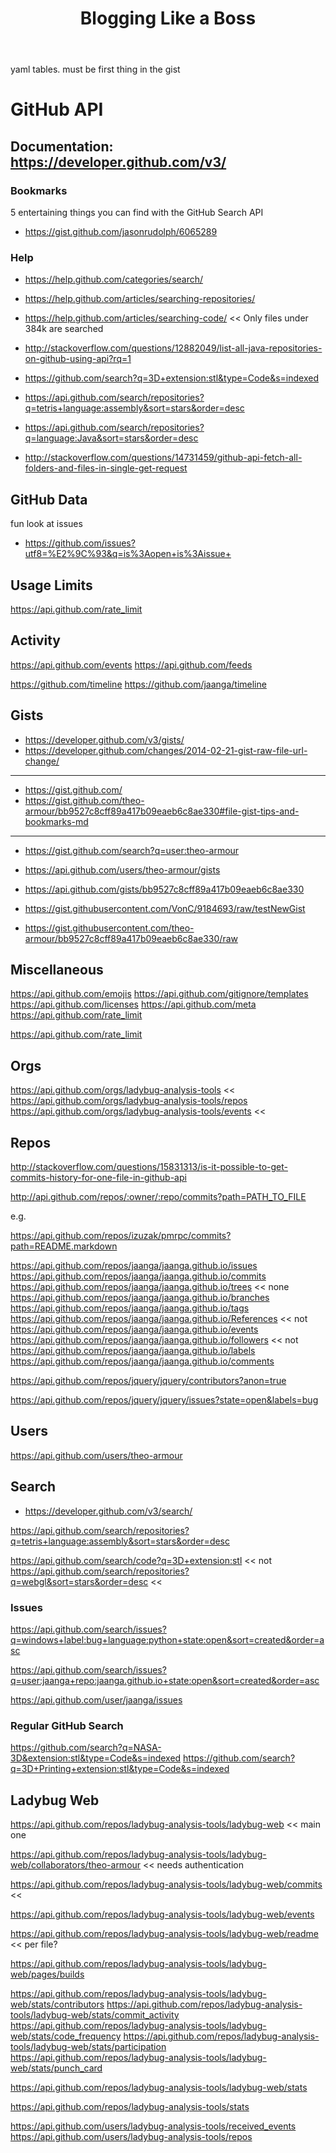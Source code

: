 ﻿---
layout: post
title: Blogging Like a Boss
---

yaml tables. must be first thing in the gist

GitHub API
===

## Documentation: https://developer.github.com/v3/

### Bookmarks

5 entertaining things you can find with the GitHub Search API
* https://gist.github.com/jasonrudolph/6065289



### Help

* https://help.github.com/categories/search/
* https://help.github.com/articles/searching-repositories/
* https://help.github.com/articles/searching-code/ << Only files under 384k are searched


* http://stackoverflow.com/questions/12882049/list-all-java-repositories-on-github-using-api?rq=1
* https://github.com/search?q=3D+extension:stl&type=Code&s=indexed

* https://api.github.com/search/repositories?q=tetris+language:assembly&sort=stars&order=desc
* https://api.github.com/search/repositories?q=language:Java&sort=stars&order=desc


* http://stackoverflow.com/questions/14731459/github-api-fetch-all-folders-and-files-in-single-get-request





## GitHub Data

fun look at issues
* https://github.com/issues?utf8=%E2%9C%93&q=is%3Aopen+is%3Aissue+


## Usage Limits

https://api.github.com/rate_limit


## Activity

https://api.github.com/events
https://api.github.com/feeds

https://github.com/timeline
https://github.com/jaanga/timeline


## Gists

* https://developer.github.com/v3/gists/
* https://developer.github.com/changes/2014-02-21-gist-raw-file-url-change/

***

* https://gist.github.com/
* https://gist.github.com/theo-armour/bb9527c8cff89a417b09eaeb6c8ae330#file-gist-tips-and-bookmarks-md

***

* https://gist.github.com/search?q=user:theo-armour

* https://api.github.com/users/theo-armour/gists

* https://api.github.com/gists/bb9527c8cff89a417b09eaeb6c8ae330

* https://gist.githubusercontent.com/VonC/9184693/raw/testNewGist

* https://gist.githubusercontent.com/theo-armour/bb9527c8cff89a417b09eaeb6c8ae330/raw




## Miscellaneous

https://api.github.com/emojis
https://api.github.com/gitignore/templates
https://api.github.com/licenses
https://api.github.com/meta
https://api.github.com/rate_limit

https://api.github.com/rate_limit


## Orgs

https://api.github.com/orgs/ladybug-analysis-tools <<
https://api.github.com/orgs/ladybug-analysis-tools/repos
https://api.github.com/orgs/ladybug-analysis-tools/events <<


## Repos

http://stackoverflow.com/questions/15831313/is-it-possible-to-get-commits-history-for-one-file-in-github-api

http://api.github.com/repos/:owner/:repo/commits?path=PATH_TO_FILE

e.g.

https://api.github.com/repos/izuzak/pmrpc/commits?path=README.markdown

https://api.github.com/repos/jaanga/jaanga.github.io/issues
https://api.github.com/repos/jaanga/jaanga.github.io/commits
https://api.github.com/repos/jaanga/jaanga.github.io/trees << none
https://api.github.com/repos/jaanga/jaanga.github.io/branches
https://api.github.com/repos/jaanga/jaanga.github.io/tags
https://api.github.com/repos/jaanga/jaanga.github.io/References << not
https://api.github.com/repos/jaanga/jaanga.github.io/events
https://api.github.com/repos/jaanga/jaanga.github.io/followers << not
https://api.github.com/repos/jaanga/jaanga.github.io/labels
https://api.github.com/repos/jaanga/jaanga.github.io/comments

https://api.github.com/repos/jquery/jquery/contributors?anon=true

https://api.github.com/repos/jquery/jquery/issues?state=open&labels=bug

## Users

https://api.github.com/users/theo-armour
 

## Search

* https://developer.github.com/v3/search/

https://api.github.com/search/repositories?q=tetris+language:assembly&sort=stars&order=desc

https://api.github.com/search/code?q=3D+extension:stl << not
https://api.github.com/search/repositories?q=webgl&sort=stars&order=desc << 


### Issues

https://api.github.com/search/issues?q=windows+label:bug+language:python+state:open&sort=created&order=asc

https://api.github.com/search/issues?q=user:jaanga+repo:jaanga.github.io+state:open&sort=created&order=asc

https://api.github.com/user/jaanga/issues


### Regular GitHub Search

https://github.com/search?q=NASA-3D&extension:stl&type=Code&s=indexed
https://github.com/search?q=3D+Printing+extension:stl&type=Code&s=indexed

## Ladybug Web

https://api.github.com/repos/ladybug-analysis-tools/ladybug-web << main one

https://api.github.com/repos/ladybug-analysis-tools/ladybug-web/collaborators/theo-armour << needs authentication

https://api.github.com/repos/ladybug-analysis-tools/ladybug-web/commits <<

https://api.github.com/repos/ladybug-analysis-tools/ladybug-web/events

https://api.github.com/repos/ladybug-analysis-tools/ladybug-web/readme << per file?

https://api.github.com/repos/ladybug-analysis-tools/ladybug-web/pages/builds


https://api.github.com/repos/ladybug-analysis-tools/ladybug-web/stats/contributors
https://api.github.com/repos/ladybug-analysis-tools/ladybug-web/stats/commit_activity
https://api.github.com/repos/ladybug-analysis-tools/ladybug-web/stats/code_frequency
https://api.github.com/repos/ladybug-analysis-tools/ladybug-web/stats/participation
https://api.github.com/repos/ladybug-analysis-tools/ladybug-web/stats/punch_card

https://api.github.com/repos/ladybug-analysis-tools/ladybug-web/stats


https://api.github.com/repos/ladybug-analysis-tools/stats


https://api.github.com/users/ladybug-analysis-tools/received_events
https://api.github.com/users/ladybug-analysis-tools/repos

